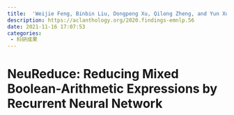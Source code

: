 ```yaml
---
title:  'Weijie Feng, Binbin Liu, Dongpeng Xu, Qilong Zheng, and Yun Xu. 2020. NeuReduce: Reducing Mixed BooleanArithmetic Expressions by Recurrent Neural Network. In Findings of the Association for Computational Linguistics:EMNLP 2020, pages 635–644, Online.Association for Computational Linguistics.'
description: https://aclanthology.org/2020.findings-emnlp.56
date: 2021-11-16 17:07:53
categories:
 - 科研成果
---
```

# NeuReduce: Reducing Mixed Boolean-Arithmetic Expressions by Recurrent Neural Network